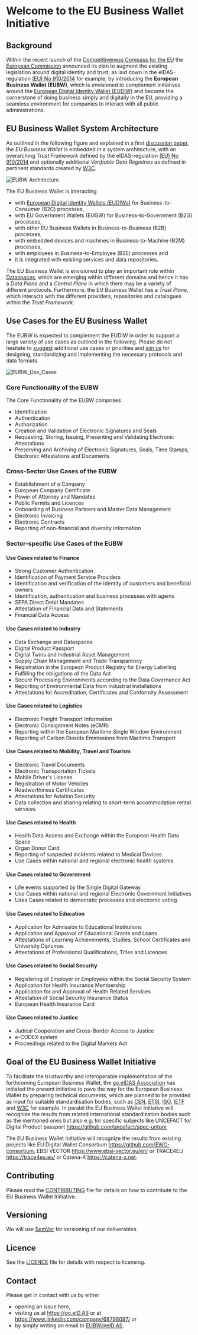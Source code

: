 # Welcome to the EU Business Wallet Initiative

## Background

Within the recent launch of the [Competitiveness Compass for the EU](https://commission.europa.eu/document/download/10017eb1-4722-4333-add2-e0ed18105a34_en) the [European Commission](https://commission.europa.eu/index_en) 
announced its plan to augment the existing legislation around digital identity and trust, as laid 
down in the eIDAS-regulation [(EU) No 910/2014](https://eID.AS) for example, by introducing the 
**European Business Wallet (EUBW)**, which is envisioned to complement initiatives around 
the [European Digital Identity Wallet (EUDIW)](https://ec.europa.eu/digital-building-blocks/sites/display/EUDIGITALIDENTITYWALLET/EU+Digital+Identity+Wallet+Home) and become the cornerstone of doing business simply 
and digitally in the EU, providing a seamless environment for companies to interact with all 
public administrations. 

## EU Business Wallet System Architecture

As outlined in the following figure and explained in a first [discussion paper](https://dl.gi.de/items/c1d7ff4a-374a-4c11-a81e-64c5cc607e04), 
the *EU Business Wallet* is embedded in a system architecture, with an overarching *Trust Framework* defined by the eIDAS-regulation 
[(EU) No 910/2014](https://eID.AS) and optionally additional *Verifiable Data Registries* as defined 
in pertinent standards created by [W3C](https://www.w3.org). 

![EUBW Architecture](/img/eubw.svg)

The EU Business Wallet is interacting 
* with [European Digital Identity Wallets (EUDIWs)](https://ec.europa.eu/digital-building-blocks/sites/display/EUDIGITALIDENTITYWALLET/EU+Digital+Identity+Wallet+Home) for Business-to-Consumer (B2C) processes, 
* with EU Government Wallets (EUGW) for Business-to-Government (B2G) processes, 
* with other EU Business Wallets in Business-to-Business (B2B) processes,
* with embedded devices and machines in Business-to-Machine (B2M) processes,
* with employees in Business-to-Employee (B2E) processes and 
* it is integrated with existing services and data repositories. 

The EU Business Wallet is envisioned to play an important role within 
[Dataspaces](https://eclipse-dataspace-protocol-base.github.io/DataspaceProtocol/2025-1-RC1/), which are emerging within different domains and hence it has a *Data Plane* and a *Control Plane* 
in which there may be a variety of different protocols. Furthermore, the EU Business Wallet has a *Trust Plane*, which interacts with the different
providers, repositories and catalogues within the *Trust Framework*.

## Use Cases for the EU Business Wallet

The EUBW is expected to complement the EUDIW in order to support a large variety of use cases as outlined in the following.
Please do not hesitate to [suggest](https://github.com/eu-business-wallet/eu-business-wallet/issues)
additional use cases or priorities and [join us](#contact) for designing, standardizing and implementing 
the necessary protocols and data formats.   

![EUBW_Use_Cases](/img/use-cases.svg)

### Core Functionality of the EUBW

The Core Functionality of the EUBW comprises 
- Identification 
- Authentication 
- Authorization
- Creation and Validation of Electronic Signatures and Seals
- Requesting, Storing, Issuing, Presenting and Validating Electronic Attestations
- Preserving and Archiving of Electronic Signatures, Seals, Time Stamps, Electronic Attestations and Documents

### Cross-Sector Use Cases of the EUBW
 
- Establishment of a Company
- European Company Certificate
- Power of Attorney and Mandates
- Public Permits and Licences
- Onboarding of Business Partners and Master Data Management
- Electronic Invoicing
- Electronic Contracts
- Reporting of non-financial and diversity information

### Sector-specific Use Cases of the EUBW

#### Use Cases related to Finance
- Strong Customer Authentication  
- Identification of Payment Service Providers
- Identification and verification of the Identity of customers and beneficial owners
- Identification, authentication and business processes with agents
- SEPA Direct Debit Mandates
- Attestation of Financial Data and Statements
- Financial Data Access

#### Use Cases related to Industry

- Data Exchange and Dataspaces
- Digital Product Passport
- Digital Twins and Industrial Asset Management 
- Supply Chain Management and Trade Transparency
- Registration in the European Product Registry for Energy Labelling 
- Fulfilling the obligations of the Data Act
- Secure Processing Environments according to the Data Governance Act
- Reporting of Environmental Data from Industrial Installations
- Attestations for Accreditation, Certificates and Conformity Assessment   

#### Use Cases related to Logistics

- Electronic Freight Transport Information
- Electronic Consignment Notes (eCMR)
- Reporting within the European Maritime Single Window Environment
- Reporting of Carbon Dioxide Emmissions from Maritime Transport

#### Use Cases related to Mobility, Travel and Tourism
- Electronic Travel Documents
- Electronic Transportation Tickets  
- Mobile Driver's License
- Registration of Motor Vehicles
- Roadworthiness Certificates
- Attestations for Aviation Security 
- Data collection and sharing relating to short-term accommodation rental services

#### Use Cases related to Health
- Health Data Access and Exchange within the European Health Data Space
- Organ Donor Card  
- Reporting of suspected incidents related to Medical Devices
- Use Cases within national and regional electronic health systems

#### Use Cases related to Government

- Life events supported by the Single Digital Gateway 
- Use Cases within national and regional Electronic Government Initiatives
- Uses Cases related to democratic processes and electronic voting

#### Use Cases related to Education

- Application for Admission to Educational Institutions 
- Application and Approval of Educational Grants and Loans
- Attestations of Learning Achievements, Studies, School Certificates and University Diplomas
- Attestations of Professional Qualifications, Titles and Licences

#### Use Cases related to Social Security

- Registering of Employer or Employees within the Social Security System 
- Application for Health Insurance Membership 
- Application for and Approval of Health Related Services
- Attestation of Social Security Insurance Status
- European Health Insurance Card

#### Use Cases related to Justice

- Judical Cooperation and Cross-Border Access to Justice
- e-CODEX system
- Proceedings related to the Digital Markets Act

## Goal of the EU Business Wallet Initiative

To facilitate the trustworthy and interoperable implementation of the forthcoming European Business Wallet, 
the [go.eIDAS Association](https://go.eid.as/) has initiated the present initiative to pave the way for the European 
Business Wallet by preparing technical documents, which are planned to be provided as input for 
suitable standardisation bodies, such as [CEN](https://www.cencenelec.eu/), [ETSI](https://www.etsi.org/), [ISO](https://www.iso.org/), 
[IETF](https://www.ietf.org/)  and [W3C](https://www.w3.org/) for example. In paralel the EU Business Wallet Initiative will recognize the results from related international standardization bodies such as the mentioned ones but also e.g. tor specific subjects like UNCEFACT for Digital Product passport https://github.com/uncefact/spec-untpm

The EU Business Wallet Initiative will recognize the results from existing projects like EU Digital Wallet Consortium https://github.com/EWC-consortium, EBSI VECTOR https://www.ebsi-vector.eu/en/ or TRACE4EU https://trace4eu.eu/ or Catena-X https://catena-x.net. 

## Contributing

Please read the [CONTRIBUTING](CONTRIBUTING.md) file for details on how to contribute to the 
EU Business Wallet Initiative. 

## Versioning

We will use [SemVer](http://semver.org/) for versioning of our deliverables. 

## Licence

See the [LICENCE](LICENCE.md) file for details with respect to licensing.

## Contact

Please get in contact with us by either 
* opening an issue here, 
* visiting us at <https://go.eID.AS> or at <https://www.linkedin.com/company/68796097/> or
* by simply writing an email to [EUBW@eID.AS](mailto:EUBW@eID.AS).
